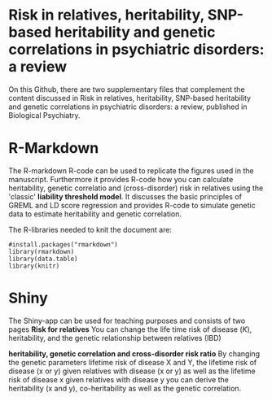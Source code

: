 # Risk in relatives, heritability, SNP-based heritability and genetic correlations in psychiatric disorders: a review

On this Github, there are two supplementary files that complement the content discussed in Risk in relatives, heritability, SNP-based heritability and genetic correlations in psychiatric disorders: a review, published in Biological Psychiatry.

# R-Markdown

The R-markdown R-code  can be used to replicate the figures used in the manuscript. Furthermore it provides R-code how you can calculate heritability, genetic correlatio and (cross-disorder) risk in relatives using the 'classic' **liability threshold model**. It discusses the basic principles of GREML and LD score regression and provides R-code to simulate genetic data to estimate heritability and genetic correlation.

The R-libraries needed to knit the document are:
 ```  
 #install.packages("rmarkdown") 
library(rmarkdown)   
library(data.table)
library(knitr)
 ```  
# Shiny

The Shiny-app can be used for teaching purposes and consists of two pages
**Risk for relatives**
You can change the life time risk of disease (*K*), heritability, and the genetic relationship between relatives (IBD)

**heritability, genetic correlation and cross-disorder risk ratio**
By changing the genetic parameters lifetime risk of disease X and Y, the lifetime risk of disease (x or y) given relatives with disease (x or y) as well as the lifetime risk of disease x given relatives with disease y you can derive the heritability (x and y), co-heritability as well as the genetic correlation.

